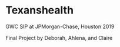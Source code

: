 # Texanshealth
GWC SIP at JPMorgan-Chase, Houston 2019

Final Project by Deborah, Ahlena, and Claire
